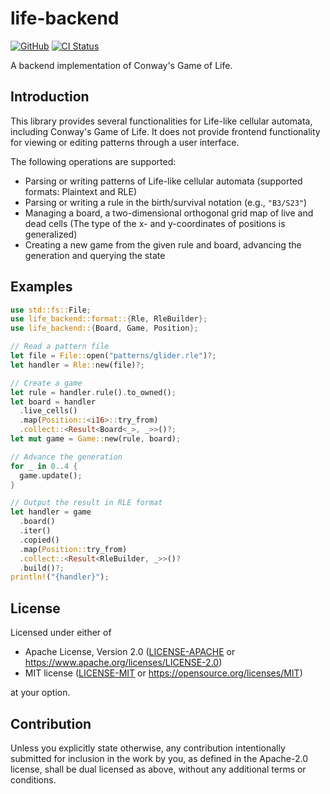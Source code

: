 # life-backend

[![GitHub](https://img.shields.io/badge/github-masaki--wk/life--backend-blue?logo=github)](https://github.com/masaki-wk/life-backend)
[![CI Status](https://img.shields.io/github/actions/workflow/status/masaki-wk/life-backend/ci.yml?label=CI&logo=github)](https://github.com/masaki-wk/life-backend/actions/ci.yml)

A backend implementation of Conway's Game of Life.

## Introduction

This library provides several functionalities for Life-like cellular automata,
including Conway's Game of Life. It does not provide frontend functionality for
viewing or editing patterns through a user interface.

The following operations are supported:

- Parsing or writing patterns of Life-like cellular automata
  (supported formats: Plaintext and RLE)
- Parsing or writing a rule in the birth/survival notation (e.g., `"B3/S23"`)
- Managing a board, a two-dimensional orthogonal grid map of live and dead cells
  (The type of the x- and y-coordinates of positions is generalized)
- Creating a new game from the given rule and board, advancing the generation
  and querying the state

## Examples

```rust
use std::fs::File;
use life_backend::format::{Rle, RleBuilder};
use life_backend::{Board, Game, Position};

// Read a pattern file
let file = File::open("patterns/glider.rle")?;
let handler = Rle::new(file)?;

// Create a game
let rule = handler.rule().to_owned();
let board = handler
  .live_cells()
  .map(Position::<i16>::try_from)
  .collect::<Result<Board<_>, _>>()?;
let mut game = Game::new(rule, board);

// Advance the generation
for _ in 0..4 {
  game.update();
}

// Output the result in RLE format
let handler = game
  .board()
  .iter()
  .copied()
  .map(Position::try_from)
  .collect::<Result<RleBuilder, _>>()?
  .build()?;
println!("{handler}");
```

## License

Licensed under either of

- Apache License, Version 2.0
  ([LICENSE-APACHE](LICENSE-APACHE) or <https://www.apache.org/licenses/LICENSE-2.0>)
- MIT license
  ([LICENSE-MIT](LICENSE-MIT) or <https://opensource.org/licenses/MIT>)

at your option.

## Contribution

Unless you explicitly state otherwise, any contribution intentionally submitted
for inclusion in the work by you, as defined in the Apache-2.0 license, shall be
dual licensed as above, without any additional terms or conditions.
